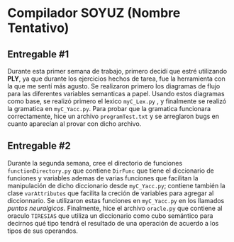 # Compilador SOYUZ (Nombre Tentativo)

## Entregable #1

Durante esta primer semana de trabajo, primero decidí que estré utilizando **PLY**, ya que durante los ejercicios hechos de tarea, fue la herramienta con la que me sentí más agusto. Se realizaron primero los diagramas de flujo para las diferentes variables semanticas a papel. Usando estos diagramas como base, se realizó primero el lexico `myC_Lex.py` , y finalmente se realizó la gramatica en `myC_Yacc.py`. Para probar que la gramatica funcionara correctamente, hice un archivo `programTest.txt` y se arreglaron bugs en cuanto aparecían al provar con dicho archivo.

## Entregable #2

Durante la segunda semana, cree el directorio de funciones `functionDirectory.py` que contiene `DirFunc` que tiene el diccionario de funciones y variables ademas de varias funciones que facilitan la manipulación de dicho diccionario desde `myC_Yacc.py`; contiene también la clase `varAttributes` que facilita la creción de variables para agregar al diccionnario. Se utilizaron estas funciones en `myC_Yacc.py` en los llamados _puntos neuralgicos_. Finalmente, hice el archivo `oracle.py` que contiene al oraculo `TIRESIAS` que utiliza un diccionario como cubo semántico para decirnos qué tipo tendrá el resultado de una operación de acuerdo a los tipos de sus operandos.